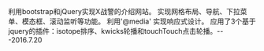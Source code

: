 利用bootstrap和jQuery实现X战警的介绍网站。
实现网格布局、导航、下拉菜单、模态框、滚动监听等功能。
利用'@media' 实现响应式设计。
应用了3个基于jquery的插件：isotope排序、kwicks轮播和touchTouch点击轮播。---2016.7.20
